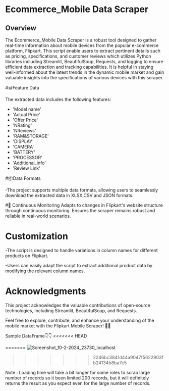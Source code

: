 

# Ecommerce_Mobile Data Scraper

## Overview

The Ecommerce_Mobile Data Scraper is a robust tool designed to gather real-time information about mobile devices from the popular e-commerce platform, Flipkart. This script enable users to extract pertinent details such as pricing, specifications, and customer reviews which utilizes Python libraries including Streamlit, BeautifulSoup, Requests, and logging to ensure efficient data extraction and tracking capabilities. It is helpful in staying well-informed about the latest trends in the dynamic mobile market and gain valuable insights into the specifications of various devices with this scraper.


#📊Feature Data

The extracted data includes the following features:
- 'Model name'
- 'Actual Price'
- 'Offer Price'
- 'NRating'
- 'NReviews'
- 'RAM&STORAGE'
- 'DISPLAY'
- 'CAMERA'
- 'BATTERY'
- 'PROCESSOR'
- 'Additional_info'
- 'Review Link'

#📦Data Formats

-The project supports multiple data formats, allowing users to seamlessly download the extracted data in XLSX,CSV and JSON formats.


#🔄 Continuous Monitoring
Adapts to changes in Flipkart's website structure through continuous monitoring.
Ensures the scraper remains robust and reliable in real-world scenarios.

# Customization 

-The script is designed to handle variations in column names for different products on Flipkart. 

-Users can easily adapt the script to extract additional product data by modifying the relevant column names.


# Acknowledgments

This project acknowledges the valuable contributions of open-source technologies, including Streamlit, BeautifulSoup, and Requests.

Feel free to explore, contribute, and enhance your understanding of the mobile market with the Flipkart Mobile Scraper! 🚀📱

Sample DataFrame👇👇
<<<<<<< HEAD

=======
![Screenshot_10-2-2024_23730_localhost](https://github.com/TippuMohammed645/Ecommerce_Mobile_Data_Scraper/assets/154886104/bc3883f9-44de-49bf-a5bf-91f809adc9e1)
>>>>>>> 2246bc3841d44a9047f5622903fb24134b8ba7c5

Note : Loading time will take a bit longer for some roles to scrap large number of records so it been limited 200 records, but it will definitely returns the result as you expect even for the large number of records.

